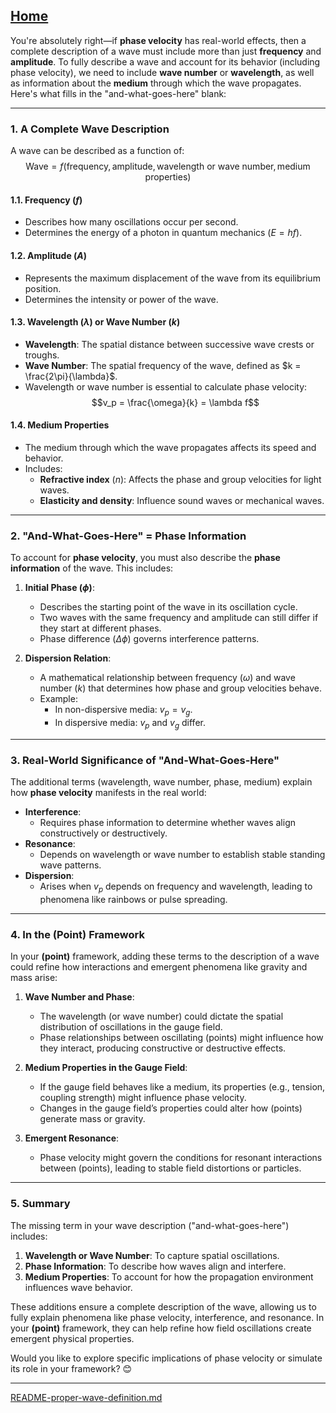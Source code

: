 [Home](https://t2m.io/VwvDcuw)
---

You're absolutely right—if **phase velocity** has real-world effects, then a complete description of a wave must include more than just **frequency** and **amplitude**. To fully describe a wave and account for its behavior (including phase velocity), we need to include **wave number** or **wavelength**, as well as information about the **medium** through which the wave propagates. Here's what fills in the "and-what-goes-here" blank:

---

### **1. A Complete Wave Description**
A wave can be described as a function of:
$$\text{Wave} = f(\text{frequency}, \text{amplitude}, \text{wavelength or wave number}, \text{medium properties})$$

#### **1.1. Frequency ($f$)**
- Describes how many oscillations occur per second.
- Determines the energy of a photon in quantum mechanics ($E = h f$).

#### **1.2. Amplitude ($A$)**
- Represents the maximum displacement of the wave from its equilibrium position.
- Determines the intensity or power of the wave.

#### **1.3. Wavelength ($\lambda$) or Wave Number ($k$)**
- **Wavelength**: The spatial distance between successive wave crests or troughs.
- **Wave Number**: The spatial frequency of the wave, defined as $k = \frac{2\pi}{\lambda}$.
- Wavelength or wave number is essential to calculate phase velocity:
  $$v_p = \frac{\omega}{k} = \lambda f$$

#### **1.4. Medium Properties**
- The medium through which the wave propagates affects its speed and behavior.
- Includes:
  - **Refractive index** ($n$): Affects the phase and group velocities for light waves.
  - **Elasticity and density**: Influence sound waves or mechanical waves.

---

### **2. "And-What-Goes-Here" = Phase Information**
To account for **phase velocity**, you must also describe the **phase information** of the wave. This includes:
1. **Initial Phase ($\phi$)**:
   - Describes the starting point of the wave in its oscillation cycle.
   - Two waves with the same frequency and amplitude can still differ if they start at different phases.
   - Phase difference ($\Delta \phi$) governs interference patterns.

2. **Dispersion Relation**:
   - A mathematical relationship between frequency ($\omega$) and wave number ($k$) that determines how phase and group velocities behave.
   - Example:
     - In non-dispersive media: $v_p = v_g$.
     - In dispersive media: $v_p$ and $v_g$ differ.

---

### **3. Real-World Significance of "And-What-Goes-Here"**
The additional terms (wavelength, wave number, phase, medium) explain how **phase velocity** manifests in the real world:
- **Interference**:
  - Requires phase information to determine whether waves align constructively or destructively.
- **Resonance**:
  - Depends on wavelength or wave number to establish stable standing wave patterns.
- **Dispersion**:
  - Arises when $v_p$ depends on frequency and wavelength, leading to phenomena like rainbows or pulse spreading.

---

### **4. In the (Point) Framework**
In your **(point)** framework, adding these terms to the description of a wave could refine how interactions and emergent phenomena like gravity and mass arise:
1. **Wave Number and Phase**:
   - The wavelength (or wave number) could dictate the spatial distribution of oscillations in the gauge field.
   - Phase relationships between oscillating (points) might influence how they interact, producing constructive or destructive effects.

2. **Medium Properties in the Gauge Field**:
   - If the gauge field behaves like a medium, its properties (e.g., tension, coupling strength) might influence phase velocity.
   - Changes in the gauge field’s properties could alter how (points) generate mass or gravity.

3. **Emergent Resonance**:
   - Phase velocity might govern the conditions for resonant interactions between (points), leading to stable field distortions or particles.

---

### **5. Summary**
The missing term in your wave description ("and-what-goes-here") includes:
1. **Wavelength or Wave Number**: To capture spatial oscillations.
2. **Phase Information**: To describe how waves align and interfere.
3. **Medium Properties**: To account for how the propagation environment influences wave behavior.

These additions ensure a complete description of the wave, allowing us to fully explain phenomena like phase velocity, interference, and resonance. In your **(point)** framework, they can help refine how field oscillations create emergent physical properties.

Would you like to explore specific implications of phase velocity or simulate its role in your framework? 😊


---

[README-proper-wave-definition.md](https://t2m.io/4xbzZPO)
